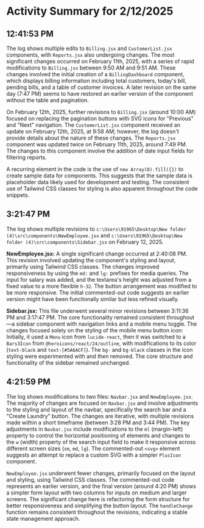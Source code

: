 # Activity Summary for 2/12/2025

## 12:41:53 PM
The log shows multiple edits to `Billing.jsx` and `CustomerList.jsx` components, with `Reports.jsx` also undergoing changes.  The most significant changes occurred on February 11th, 2025, with a series of rapid modifications to `Billing.jsx` between 9:50 AM and 9:51 AM.  These changes involved the initial creation of a `BillingDashboard` component, which displays billing information including total customers, today's bill, pending bills, and a table of customer invoices.  A later revision on the same day (7:47 PM) seems to have restored an earlier version of the component without the table and pagination.


On February 12th, 2025, further revisions to `Billing.jsx` (around 10:00 AM) focused on replacing the pagination buttons with SVG icons for "Previous" and "Next" navigation.  The `CustomerList.jsx` component received an update on February 12th, 2025, at 9:58 AM; however, the log doesn't provide details about the nature of these changes. The `Reports.jsx` component was updated twice on February 11th, 2025, around 7:49 PM. The changes to this component involve the addition of date input fields for filtering reports.


A recurring element in the code is the use of `new Array(8).fill({})` to create sample data for components.  This suggests that the sample data is placeholder data likely used for development and testing. The consistent use of Tailwind CSS classes for styling is also apparent throughout the code snippets.


## 3:21:47 PM
The log shows multiple revisions to `c:\Users\91965\Desktop\New folder (4)\src\components\NewEmployee.jsx` and `c:\Users\91965\Desktop\New folder (4)\src\components\Sidebar.jsx` on February 12, 2025.

**NewEmployee.jsx:**  A single significant change occurred at 2:40:08 PM. This revision involved updating the component's styling and layout, primarily using Tailwind CSS classes.  The changes improved responsiveness by using the `md:` and `lg:` prefixes for media queries.  The input for salary was added, and the textarea's height was adjusted from a fixed value to a more flexible `h-32`.  The button arrangement was modified to be more responsive.  The initial commented-out code suggests an earlier version might have been functionally similar but less refined visually.

**Sidebar.jsx:** This file underwent several minor revisions between 3:11:36 PM and 3:17:47 PM.  The core functionality remained consistent throughout—a sidebar component with navigation links and a mobile menu toggle. The changes focused solely on the styling of the mobile menu button icon:  Initially,  it used a `Menu` icon from `lucide-react`,  then it was switched to a `Bars3Icon` from `@heroicons/react/24/outline`, with modifications to its color (`text-black` and `text-[#5A6ACF]`). The `bg-` and `bg-black` classes in the icon styling were experimented with and then removed.  The core structure and functionality of the sidebar remained unchanged.


## 4:21:59 PM
The log shows modifications to two files: `Navbar.jsx` and `NewEmployee.jsx`.  The majority of changes are focused on `Navbar.jsx` and involve adjustments to the styling and layout of the navbar, specifically the search bar and a "Create Laundry" button.  The changes are iterative, with multiple revisions made within a short timeframe (between 3:28 PM and 3:44 PM).  The key adjustments in `Navbar.jsx` include modifications to the `ml` (margin-left) property to control the horizontal positioning of elements and changes to the `w` (width) property of the search input field to make it responsive across different screen sizes (`sm`, `md`, `lg`). The commented-out `<svg>` element suggests an attempt to replace a custom SVG with a simpler `PlusIcon` component.


`NewEmployee.jsx` underwent fewer changes, primarily focused on the layout and styling, using Tailwind CSS classes.  The commented-out code represents an earlier version, and the final version (around 4:20 PM) shows a simpler form layout with two columns for inputs on medium and larger screens.  The significant change here is refactoring the form structure for better responsiveness and simplifying the button layout.  The `handleChange` function remains consistent throughout the revisions, indicating a stable state management approach.

